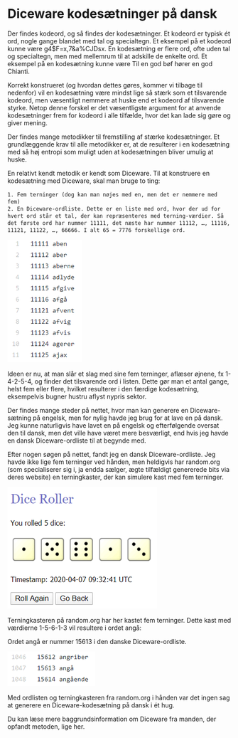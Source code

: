 <!--
	date: 2019-09-22
-->

# Diceware kodesætninger på dansk

Der findes kodeord, og så findes der kodesætninger. Et kodeord er typisk ét ord, nogle gange blandet med tal og specialtegn. Et eksempel på et kodeord kunne være g4$F=x,7&a%CJDsx. En kodesætning er flere ord, ofte uden tal og specialtegn, men med mellemrum til at adskille de enkelte ord. Et eksempel på en kodesætning kunne være Til en god bøf hører en god Chianti.

Korrekt konstrueret (og hvordan dettes gøres, kommer vi tilbage til nedenfor) vil en kodesætning være mindst lige så stærk som et tilsvarende kodeord, men væsentligt nemmere at huske end et kodeord af tilsvarende styrke. Netop denne forskel er det væsentligste argument for at anvende kodesætninger frem for kodeord i alle tilfælde, hvor det kan lade sig gøre og giver mening.

Der findes mange metodikker til fremstilling af stærke kodesætninger. Et grundlæggende krav til alle metodikker er, at de resulterer i en kodesætning med så høj entropi som muligt uden at kodesætningen bliver umulig at huske.

En relativt kendt metodik er kendt som Diceware. Til at konstruere en kodesætning med Diceware, skal man bruge to ting:

	1. Fem terninger (dog kan man nøjes med en, men det er nemmere med fem)
	2. En Diceware-ordliste. Dette er en liste med ord, hvor der ud for hvert ord står et tal, der kan repræsenteres med terning-værdier. Så det første ord har nummer 11111, det næste har nummer 11112, …, 11116, 11121, 11122, …, 66666. I alt 65 = 7776 forskellige ord.

![Et udsnit af en Diceware-ordliste med danske ord.](img/diceware-udsnit.png)

Ideen er nu, at man slår et slag med sine fem terninger, aflæser øjnene, fx 1-4-2-5-4, og finder det tilsvarende ord i listen. Dette gør man et antal gange, helst fem eller flere, hvilket resulterer i den færdige kodesætning, eksempelvis bugner hustru aflyst nypris sektor.

Der findes mange steder på nettet, hvor man kan generere en Diceware-sætning på engelsk, men for nylig havde jeg brug for at lave en på dansk. Jeg kunne naturligvis have lavet en på engelsk og efterfølgende oversat den til dansk, men det ville have været mere besværligt, end hvis jeg havde en dansk Diceware-ordliste til at begynde med.

Efter nogen søgen på nettet, fandt jeg en dansk Diceware-ordliste. Jeg havde ikke lige fem terninger ved hånden, men heldigvis har random.org (som specialiserer sig i, ja endda sælger, ægte tilfældigt genererede bits via deres website) en terningkaster, der kan simulere kast med fem terninger.

![Terningkasteren på random.org har her kastet fem terninger.](img/diceware-random-org.png)

Terningkasteren på random.org har her kastet fem terninger. Dette kast med værdierne 1-5-6-1-3 vil resultere i ordet angå:

Ordet angå er nummer 15613 i den danske Diceware-ordliste.

![Random.org viser tre ord.](img/diceware-tre-ord.png)

Med ordlisten og terningkasteren fra random.org i hånden var det ingen sag at generere en Diceware-kodesætning på dansk i ét hug.

Du kan læse mere baggrundsinformation om Diceware fra manden, der opfandt metoden, lige her.

